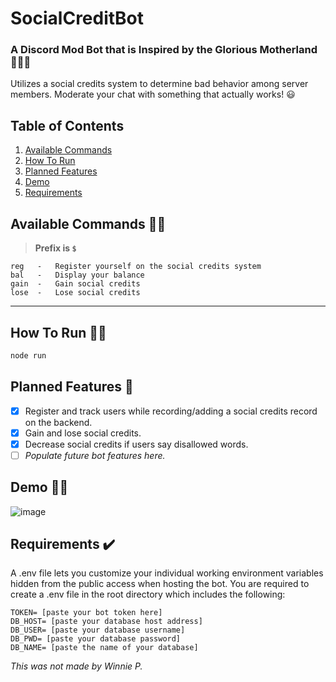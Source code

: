 # SocialCreditBot

### A Discord Mod Bot that is Inspired by the Glorious Motherland 💃💃💃
Utilizes a social credits system to determine bad behavior among server members. Moderate your chat with something that actually works! 😃

## Table of Contents
1. [Available Commands](#available_commands)
2. [How To Run](#how_to_run)
3. [Planned Features](#planned_features)
4. [Demo](#demo)
5. [Requirements](#requirements)

## Available Commands 💁‍♂️
> **Prefix is `$`**

```
reg   -   Register yourself on the social credits system
bal   -   Display your balance
gain  -   Gain social credits
lose  -   Lose social credits
```

---

## How To Run 👩‍💻
```bash
node run
```

## Planned Features 👀
- [x] Register and track users while recording/adding a social credits record on the backend.
- [x] Gain and lose social credits.
- [x] Decrease social credits if users say disallowed words.
- [ ] _Populate future bot features here._

## Demo 👨‍🦽
![image](https://user-images.githubusercontent.com/51939599/138870916-a67e1834-c36d-4334-bc43-0ee75ec27089.png)

## Requirements ✔️
A .env file lets you customize your individual working environment variables hidden from the public access when hosting the bot.
You are required to create a .env file in the root directory which includes the following:
```
TOKEN= [paste your bot token here]
DB_HOST= [paste your database host address]
DB_USER= [paste your database username]
DB_PWD= [paste your database password]
DB_NAME= [paste the name of your database]
```


_This was not made by Winnie P._
